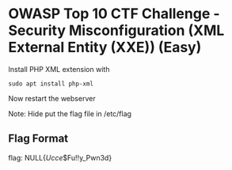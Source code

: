# OWASP Top 10 CTF Challenge - Security Misconfiguration (XML External Entity (XXE)) (Easy)
Install PHP XML extension with 
	
	sudo apt install php-xml

Now restart the webserver

Note: Hide put the flag file in /etc/flag

## Flag Format
flag:   NULL{$Ucce$$Fu!!y_Pwn3d}


